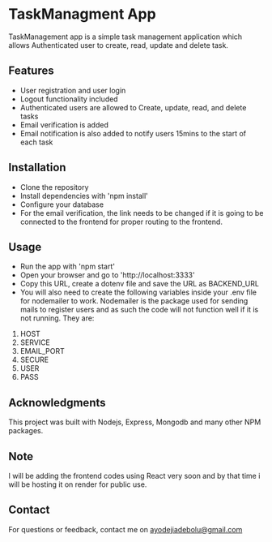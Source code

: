 # TaskManagment App

TaskManagement app is a simple task management application which allows Authenticated user to create, read, update and delete task.

## Features

- User registration and user login
- Logout functionality included
- Authenticated users are allowed to Create, update, read, and delete tasks
- Email verification is added
- Email notification is also added to notify users 15mins to the start of each task

## Installation

- Clone the repository
- Install dependencies with 'npm install'
- Configure your database
- For the email verification, the link needs to be changed if it is going to be connected to the frontend for proper routing to the frontend.

## Usage

- Run the app with 'npm start'
- Open your browser and go to 'http://localhost:3333'
- Copy this URL, create a dotenv file and save the URL as BACKEND_URL
- You will also need to create the following variables inside your .env file for nodemailer to work. Nodemailer is the package used for sending mails to register users and as such the code will not function well if it is not running. They are:

1. HOST
2. SERVICE
3. EMAIL_PORT
4. SECURE
5. USER
6. PASS

## Acknowledgments

This project was built with Nodejs, Express, Mongodb and many other NPM packages.

## Note

I will be adding the frontend codes using React very soon and by that time i will be hosting it on render for public use.

## Contact

For questions or feedback, contact me on ayodejiadebolu@gmail.com
